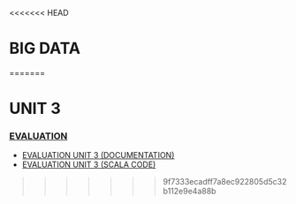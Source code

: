 <<<<<<< HEAD
# BIG DATA
=======
# UNIT 3

### [EVALUATION](https://github.com/sebastiansandovalcastro/BigData/blob/unit3/evaluation)

- [EVALUATION UNIT 3 (DOCUMENTATION)](https://github.com/sebastiansandovalcastro/BigData/blob/unit3/evaluation/evaluationUnit3.md)
- [EVALUATION UNIT 3 (SCALA CODE)](https://github.com/sebastiansandovalcastro/BigData/blob/unit3/evaluation/evaluationUnit3.scala)
>>>>>>> 9f7333ecadff7a8ec922805d5c32b112e9e4a88b
